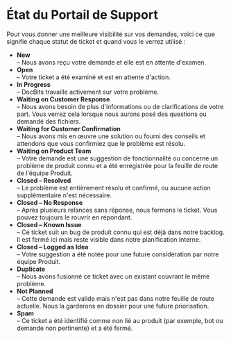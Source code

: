 # État du Portail de Support

Pour vous donner une meilleure visibilité sur vos demandes, voici ce que signifie chaque statut de ticket et quand vous le verrez utilisé :

* **New**\
  – Nous avons reçu votre demande et elle est en attente d'examen.
* **Open**\
  – Votre ticket a été examiné et est en attente d'action.
* **In Progress**\
  – DocBits travaille activement sur votre problème.
* **Waiting on Customer Response**\
  – Nous avons besoin de plus d'informations ou de clarifications de votre part. Vous verrez cela lorsque nous aurons posé des questions ou demandé des fichiers.
* **Waiting for Customer Confirmation**\
  – Nous avons mis en œuvre une solution ou fourni des conseils et attendons que vous confirmiez que le problème est résolu.
* **Waiting on Product Team**\
  – Votre demande est une suggestion de fonctionnalité ou concerne un problème de produit connu et a été enregistrée pour la feuille de route de l'équipe Produit.
* **Closed – Resolved**\
  – Le problème est entièrement résolu et confirmé, ou aucune action supplémentaire n'est nécessaire.
* **Closed – No Response**\
  – Après plusieurs relances sans réponse, nous fermons le ticket. Vous pouvez toujours le rouvrir en répondant.
* **Closed – Known Issue**\
  – Ce ticket suit un bug de produit connu qui est déjà dans notre backlog. Il est fermé ici mais reste visible dans notre planification interne.
* **Closed – Logged as Idea**\
  – Votre suggestion a été notée pour une future considération par notre équipe Produit.
* **Duplicate**\
  – Nous avons fusionné ce ticket avec un existant couvrant le même problème.
* **Not Planned**\
  – Cette demande est valide mais n'est pas dans notre feuille de route actuelle. Nous la garderons en dossier pour une future priorisation.
* **Spam**\
  – Ce ticket a été identifié comme non lié au produit (par exemple, bot ou demande non pertinente) et a été fermé.

